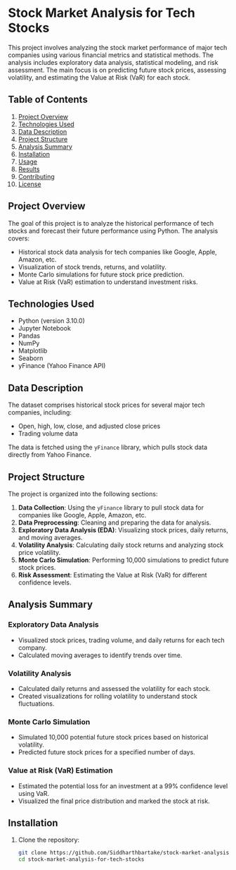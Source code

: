 # Stock Market Analysis for Tech Stocks

This project involves analyzing the stock market performance of major tech companies using various financial metrics and statistical methods. The analysis includes exploratory data analysis, statistical modeling, and risk assessment. The main focus is on predicting future stock prices, assessing volatility, and estimating the Value at Risk (VaR) for each stock.

## Table of Contents
1. [Project Overview](#project-overview)
2. [Technologies Used](#technologies-used)
3. [Data Description](#data-description)
4. [Project Structure](#project-structure)
5. [Analysis Summary](#analysis-summary)
6. [Installation](#installation)
7. [Usage](#usage)
8. [Results](#results)
9. [Contributing](#contributing)
10. [License](#license)

## Project Overview
The goal of this project is to analyze the historical performance of tech stocks and forecast their future performance using Python. The analysis covers:
- Historical stock data analysis for tech companies like Google, Apple, Amazon, etc.
- Visualization of stock trends, returns, and volatility.
- Monte Carlo simulations for future stock price prediction.
- Value at Risk (VaR) estimation to understand investment risks.

## Technologies Used
- Python (version 3.10.0)
- Jupyter Notebook
- Pandas
- NumPy
- Matplotlib
- Seaborn
- yFinance (Yahoo Finance API)

## Data Description
The dataset comprises historical stock prices for several major tech companies, including:
- Open, high, low, close, and adjusted close prices
- Trading volume data

The data is fetched using the `yFinance` library, which pulls stock data directly from Yahoo Finance.

## Project Structure
The project is organized into the following sections:
1. **Data Collection**: Using the `yFinance` library to pull stock data for companies like Google, Apple, Amazon, etc.
2. **Data Preprocessing**: Cleaning and preparing the data for analysis.
3. **Exploratory Data Analysis (EDA)**: Visualizing stock prices, daily returns, and moving averages.
4. **Volatility Analysis**: Calculating daily stock returns and analyzing stock price volatility.
5. **Monte Carlo Simulation**: Performing 10,000 simulations to predict future stock prices.
6. **Risk Assessment**: Estimating the Value at Risk (VaR) for different confidence levels.

## Analysis Summary
### Exploratory Data Analysis
- Visualized stock prices, trading volume, and daily returns for each tech company.
- Calculated moving averages to identify trends over time.

### Volatility Analysis
- Calculated daily returns and assessed the volatility for each stock.
- Created visualizations for rolling volatility to understand stock fluctuations.

### Monte Carlo Simulation
- Simulated 10,000 potential future stock prices based on historical volatility.
- Predicted future stock prices for a specified number of days.

### Value at Risk (VaR) Estimation
- Estimated the potential loss for an investment at a 99% confidence level using VaR.
- Visualized the final price distribution and marked the stock at risk.

## Installation
1. Clone the repository:
   ```bash
   git clone https://github.com/Siddharthbartake/stock-market-analysis-for-tech-stocks.git
   cd stock-market-analysis-for-tech-stocks
